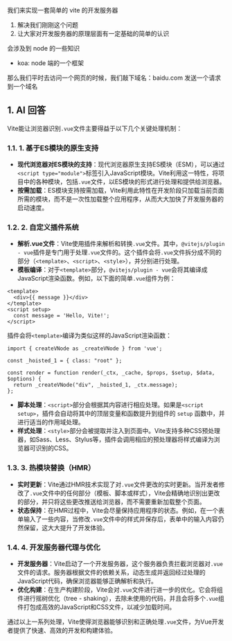 我们来实现一套简单的 vite 的开发服务器

1. 解决我们刚刚这个问题
2. 让大家对开发服务器的原理层面有一定基础的简单的认识

会涉及到 node 的一些知识

- koa: node 端的一个框架

那么我们平时去访问一个网页的时候，我们敲下域名：baidu.com 发送一个请求到一个域名
## 1. AI 回答

Vite能让浏览器识别`.vue`文件主要得益于以下几个关键处理机制：

### 1.1. 1. 基于ES模块的原生支持

- **现代浏览器对ES模块的支持**：现代浏览器原生支持ES模块（ESM），可以通过`<script type="module">`标签引入JavaScript模块。Vite利用这一特性，将项目中的各种模块，包括`.vue`文件，以ES模块的形式进行处理和提供给浏览器。
- **按需加载**：ES模块支持按需加载，Vite利用此特性在开发阶段只加载当前页面所需的模块，而不是一次性加载整个应用程序，从而大大加快了开发服务器的启动速度。

### 1.2. 2. 自定义插件系统

- **解析.vue文件**：Vite使用插件来解析和转换`.vue`文件。其中，`@vitejs/plugin - vue`插件是专门用于处理`.vue`文件的。这个插件会将`.vue`文件拆分成不同的部分（`<template>`、`<script>`、`<style>`），并分别进行处理。
- **模板编译**：对于`<template>`部分，`@vitejs/plugin - vue`会将其编译成JavaScript渲染函数。例如，以下面的简单`.vue`组件为例：

```
<template>
  <div>{{ message }}</div>
</template>
<script setup>
  const message = 'Hello, Vite!';
</script>
```

插件会将`<template>`编译为类似这样的JavaScript渲染函数：

```
import { createVNode as _createVNode } from 'vue';

const _hoisted_1 = { class: "root" };

const render = function render(_ctx, _cache, $props, $setup, $data, $options) {
  return _createVNode("div", _hoisted_1, _ctx.message);
};
```

- **脚本处理**：`<script>`部分会根据其内容进行相应处理。如果是`<script setup>`，插件会自动将其中的顶层变量和函数提升到组件的 `setup` 函数中，并进行适当的作用域处理。
- **样式处理**：`<style>`部分会被提取并注入到页面中。Vite支持多种CSS预处理器，如Sass、Less、Stylus等，插件会调用相应的预处理器将样式编译为浏览器可识别的CSS。

### 1.3. 3. 热模块替换（HMR）

- **实时更新**：Vite通过HMR技术实现了对`.vue`文件更改的实时更新。当开发者修改了`.vue`文件中的任何部分（模板、脚本或样式），Vite会精确地识别出更改的部分，并只将这些更改推送给浏览器，而不需要重新加载整个页面。
- **状态保持**：在HMR过程中，Vite会尽量保持应用程序的状态。例如，在一个表单输入了一些内容，当修改`.vue`文件中的样式并保存后，表单中的输入内容仍然保留，这大大提升了开发体验。

### 1.4. 4. 开发服务器代理与优化

- **开发服务器**：Vite启动了一个开发服务器，这个服务器负责拦截浏览器对`.vue`文件的请求。服务器根据文件的依赖关系，动态生成并返回经过处理的JavaScript代码，确保浏览器能够正确解析和执行。
- **优化构建**：在生产构建阶段，Vite会对`.vue`文件进行进一步的优化。它会将组件进行摇树优化（tree - shaking），去除未使用的代码，并且会将多个`.vue`组件打包成高效的JavaScript和CSS文件，以减少加载时间。

通过以上一系列处理，Vite使得浏览器能够识别和正确处理`.vue`文件，为Vue开发者提供了快速、高效的开发和构建体验。